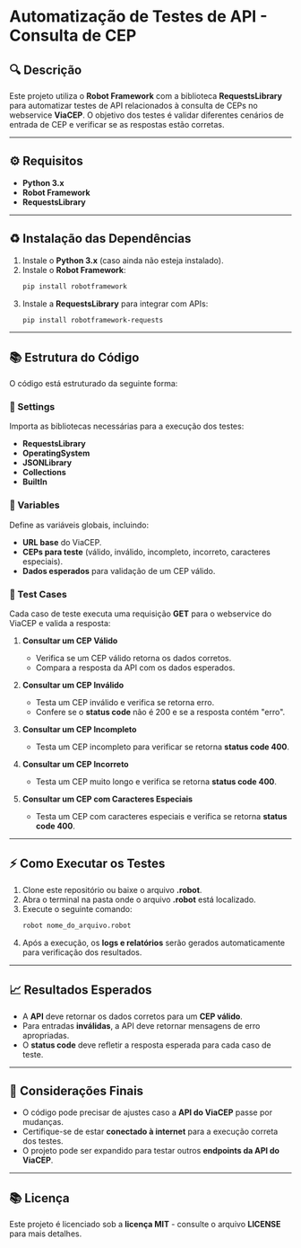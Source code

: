 # **Automatização de Testes de API - Consulta de CEP**

## 🔍 **Descrição**
Este projeto utiliza o **Robot Framework** com a biblioteca **RequestsLibrary** para automatizar testes de API relacionados à consulta de CEPs no webservice **ViaCEP**. O objetivo dos testes é validar diferentes cenários de entrada de CEP e verificar se as respostas estão corretas.

---

## ⚙️ **Requisitos**
- **Python 3.x**
- **Robot Framework**
- **RequestsLibrary**

---

## ♻️ **Instalação das Dependências**
1. Instale o **Python 3.x** (caso ainda não esteja instalado).
2. Instale o **Robot Framework**:
   ```sh
   pip install robotframework
   ```
3. Instale a **RequestsLibrary** para integrar com APIs:
   ```sh
   pip install robotframework-requests
   ```

---

## 📚 **Estrutura do Código**
O código está estruturado da seguinte forma:

### **🔧 Settings**
Importa as bibliotecas necessárias para a execução dos testes:
- **RequestsLibrary**
- **OperatingSystem**
- **JSONLibrary**
- **Collections**
- **BuiltIn**

### **📝 Variables**
Define as variáveis globais, incluindo:
- **URL base** do ViaCEP.
- **CEPs para teste** (válido, inválido, incompleto, incorreto, caracteres especiais).
- **Dados esperados** para validação de um CEP válido.

### **🌟 Test Cases**
Cada caso de teste executa uma requisição **GET** para o webservice do ViaCEP e valida a resposta:

1. **Consultar um CEP Válido**
   - Verifica se um CEP válido retorna os dados corretos.
   - Compara a resposta da API com os dados esperados.

2. **Consultar um CEP Inválido**
   - Testa um CEP inválido e verifica se retorna erro.
   - Confere se o **status code** não é 200 e se a resposta contém "erro".

3. **Consultar um CEP Incompleto**
   - Testa um CEP incompleto para verificar se retorna **status code 400**.

4. **Consultar um CEP Incorreto**
   - Testa um CEP muito longo e verifica se retorna **status code 400**.

5. **Consultar um CEP com Caracteres Especiais**
   - Testa um CEP com caracteres especiais e verifica se retorna **status code 400**.

---

## ⚡ **Como Executar os Testes**
1. Clone este repositório ou baixe o arquivo **.robot**.
2. Abra o terminal na pasta onde o arquivo **.robot** está localizado.
3. Execute o seguinte comando:
   ```sh
   robot nome_do_arquivo.robot
   ```
4. Após a execução, os **logs e relatórios** serão gerados automaticamente para verificação dos resultados.

---

## 📈 **Resultados Esperados**
- A **API** deve retornar os dados corretos para um **CEP válido**.
- Para entradas **inválidas**, a API deve retornar mensagens de erro apropriadas.
- O **status code** deve refletir a resposta esperada para cada caso de teste.

---

## 🚀 **Considerações Finais**
- O código pode precisar de ajustes caso a **API do ViaCEP** passe por mudanças.
- Certifique-se de estar **conectado à internet** para a execução correta dos testes.
- O projeto pode ser expandido para testar outros **endpoints da API do ViaCEP**.

---

## 📚 **Licença**
Este projeto é licenciado sob a **licença MIT** - consulte o arquivo **LICENSE** para mais detalhes.


